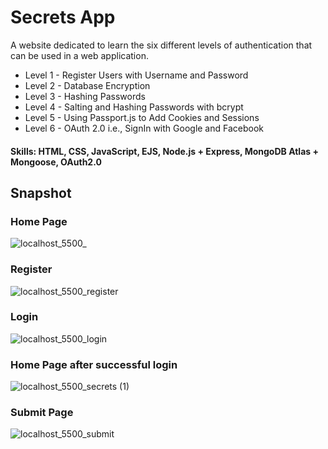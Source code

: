# Secrets App
A website dedicated to learn the six different levels of authentication that can be used in a web application.
- Level 1 - Register Users with Username and Password
- Level 2 - Database Encryption
- Level 3 - Hashing Passwords
- Level 4 - Salting and Hashing Passwords with bcrypt
- Level 5 - Using Passport.js to Add Cookies and Sessions
- Level 6 - OAuth 2.0 i.e., SignIn with Google and Facebook
#### Skills: HTML, CSS, JavaScript, EJS, Node.js + Express, MongoDB Atlas + Mongoose, OAuth2.0
## Snapshot
### Home Page
![localhost_5500_](https://user-images.githubusercontent.com/65327192/165310654-fa0a574a-81de-4bac-b01f-e4030bf32a93.png)
### Register
![localhost_5500_register](https://user-images.githubusercontent.com/65327192/165310805-fd300d72-5b64-4896-afc5-172a276e826c.png)
### Login
![localhost_5500_login](https://user-images.githubusercontent.com/65327192/165310950-e696df00-e240-4e31-97c4-dce4ce024023.png)
### Home Page after successful login
![localhost_5500_secrets (1)](https://user-images.githubusercontent.com/65327192/165314064-b59f383c-3268-4baa-95e0-408b78ffe5e6.png)
### Submit Page
![localhost_5500_submit](https://user-images.githubusercontent.com/65327192/165314224-96a62cc2-74e4-4295-8e93-f6e1ca58dab7.png)


